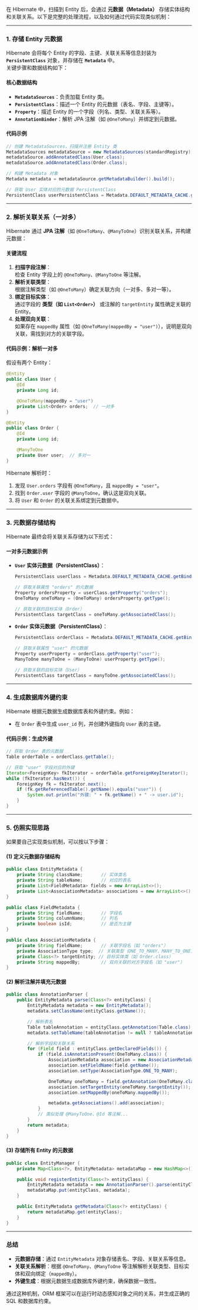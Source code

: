 在 Hibernate 中，扫描到 Entity 后，会通过 **元数据（Metadata）** 存储实体结构和关联关系。以下是完整的处理流程，以及如何通过代码实现类似机制：

---

### **1. 存储 Entity 元数据**

Hibernate 会将每个 Entity 的字段、主键、关联关系等信息封装为 **`PersistentClass`** 对象，并存储在 **`Metadata`** 中。  
关键步骤和数据结构如下：

#### **核心数据结构**

- **`MetadataSources`**：负责加载 Entity 类。
- **`PersistentClass`**：描述一个 Entity 的元数据（表名、字段、主键等）。
- **`Property`**：描述 Entity 的一个字段（列名、类型、关联关系等）。
- **`AnnotationBinder`**：解析 JPA 注解（如 `@OneToMany`）并绑定到元数据。

#### **代码示例**

```java
// 创建 MetadataSources，扫描并注册 Entity 类
MetadataSources metadataSource = new MetadataSources(standardRegistry);
metadataSource.addAnnotatedClass(User.class);
metadataSource.addAnnotatedClass(Order.class);

// 构建 Metadata 对象
Metadata metadata = metadataSource.getMetadataBuilder().build();

// 获取 User 实体对应的元数据 PersistentClass
PersistentClass userPersistentClass = Metadata.DEFAULT_METADATA_CACHE.getBinding(User.class.getName());
```

---

### **2. 解析关联关系（一对多）**

Hibernate 通过 **JPA 注解**（如 `@OneToMany`、`@ManyToOne`）识别关联关系，并构建元数据：

#### **关键流程**

1. **扫描字段注解**：  
   检查 Entity 字段上的 `@OneToMany`、`@ManyToOne` 等注解。
2. **解析关联类型**：  
   根据注解类型（如 `@OneToMany`）确定关联方向（一对多、多对一等）。
3. **绑定目标实体**：  
   通过字段的 **类型（如 `List<Order>`）** 或注解的 `targetEntity` 属性确定关联的 Entity。
4. **处理双向关联**：  
   如果存在 `mappedBy` 属性（如 `@OneToMany(mappedBy = "user")`），说明是双向关联，需找到对方的关联字段。

#### **代码示例：解析一对多**

假设有两个 Entity：

```java
@Entity
public class User {
    @Id
    private Long id;

    @OneToMany(mappedBy = "user")
    private List<Order> orders;  // 一对多
}

@Entity
public class Order {
    @Id
    private Long id;

    @ManyToOne
    private User user;  // 多对一
}
```

Hibernate 解析时：

1. 发现 `User.orders` 字段有 `@OneToMany`，且 `mappedBy = "user"`。
2. 找到 `Order.user` 字段的 `@ManyToOne`，确认这是双向关联。
3. 将 `User` 和 `Order` 的关联关系绑定到元数据中。

---

### **3. 元数据存储结构**

Hibernate 最终会将关联关系存储为以下形式：

#### **一对多元数据示例**

- **`User` 实体元数据（PersistentClass）**：

  ```java
  PersistentClass userClass = Metadata.DEFAULT_METADATA_CACHE.getBinding(User.class.getName());

  // 获取关联属性 "orders" 的元数据
  Property ordersProperty = userClass.getProperty("orders");
  OneToMany oneToMany = (OneToMany) ordersProperty.getType();

  // 获取关联的目标实体（Order）
  PersistentClass targetClass = oneToMany.getAssociatedClass();
  ```

- **`Order` 实体元数据（PersistentClass）**：

  ```java
  PersistentClass orderClass = Metadata.DEFAULT_METADATA_CACHE.getBinding(Order.class.getName());

  // 获取关联属性 "user" 的元数据
  Property userProperty = orderClass.getProperty("user");
  ManyToOne manyToOne = (ManyToOne) userProperty.getType();

  // 获取关联的目标实体（User）
  PersistentClass targetClass = manyToOne.getAssociatedClass();
  ```

---

### **4. 生成数据库外键约束**

Hibernate 根据元数据生成数据库表和外键约束。例如：

- 在 `Order` 表中生成 `user_id` 列，并创建外键指向 `User` 表的主键。

#### **代码示例：生成外键**

```java
// 获取 Order 表的元数据
Table orderTable = orderClass.getTable();

// 获取 "user" 字段对应的外键
Iterator<ForeignKey> fkIterator = orderTable.getForeignKeyIterator();
while (fkIterator.hasNext()) {
    ForeignKey fk = fkIterator.next();
    if (fk.getReferencedTable().getName().equals("user")) {
        System.out.println("外键: " + fk.getName() + " -> user.id");
    }
}
```

---

### **5. 仿照实现思路**

如果要自己实现类似机制，可以按以下步骤：

#### **(1) 定义元数据存储结构**

```java
public class EntityMetadata {
    private String className;       // 实体类名
    private String tableName;       // 对应的表名
    private List<FieldMetadata> fields = new ArrayList<>();
    private List<AssociationMetadata> associations = new ArrayList<>();
}

public class FieldMetadata {
    private String fieldName;       // 字段名
    private String columnName;      // 列名
    private boolean isId;           // 是否为主键
}

public class AssociationMetadata {
    private String fieldName;       // 关联字段名（如 "orders"）
    private AssociationType type;  // 关联类型（ONE_TO_MANY、MANY_TO_ONE）
    private Class<?> targetEntity; // 目标实体类（如 Order.class）
    private String mappedBy;        // 双向关联的对方字段名（如 "user"）
}
```

#### **(2) 解析注解并填充元数据**

```java
public class AnnotationParser {
    public EntityMetadata parse(Class<?> entityClass) {
        EntityMetadata metadata = new EntityMetadata();
        metadata.setClassName(entityClass.getName());

        // 解析表名
        Table tableAnnotation = entityClass.getAnnotation(Table.class);
        metadata.setTableName(tableAnnotation != null ? tableAnnotation.name() : entityClass.getSimpleName());

        // 解析字段和关联关系
        for (Field field : entityClass.getDeclaredFields()) {
            if (field.isAnnotationPresent(OneToMany.class)) {
                AssociationMetadata association = new AssociationMetadata();
                association.setFieldName(field.getName());
                association.setType(AssociationType.ONE_TO_MANY);

                OneToMany oneToMany = field.getAnnotation(OneToMany.class);
                association.setTargetEntity(oneToMany.targetEntity());
                association.setMappedBy(oneToMany.mappedBy());

                metadata.getAssociations().add(association);
            }
            // 类似处理 @ManyToOne、@Id 等注解...
        }
        return metadata;
    }
}
```

#### **(3) 存储所有 Entity 的元数据**

```java
public class EntityManager {
    private Map<Class<?>, EntityMetadata> metadataMap = new HashMap<>();

    public void registerEntity(Class<?> entityClass) {
        EntityMetadata metadata = new AnnotationParser().parse(entityClass);
        metadataMap.put(entityClass, metadata);
    }

    public EntityMetadata getMetadata(Class<?> entityClass) {
        return metadataMap.get(entityClass);
    }
}
```

---

### **总结**

- **元数据存储**：通过 `EntityMetadata` 对象存储表名、字段、关联关系等信息。
- **关联关系解析**：根据 `@OneToMany`、`@ManyToOne` 等注解解析关联类型、目标实体和双向绑定（`mappedBy`）。
- **外键生成**：根据元数据生成数据库外键约束，确保数据一致性。

通过这种机制，ORM 框架可以在运行时动态感知对象之间的关系，并生成正确的 SQL 和数据库约束。
